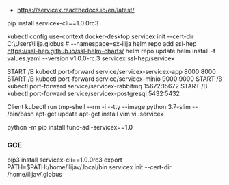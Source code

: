 
* https://servicex.readthedocs.io/en/latest/

pip install servicex-cli==1.0.0rc3

kubectl config use-context docker-desktop
servicex init --cert-dir C:\Users\ilija\.globus # --namespace=sx-ilija
helm repo add ssl-hep https://ssl-hep.github.io/ssl-helm-charts/
helm repo update
helm install -f values.yaml --version v1.0.0-rc.3 servicex ssl-hep/servicex


START /B kubectl port-forward service/servicex-servicex-app 8000:8000
START /B kubectl port-forward service/servicex-minio 9000:9000
START /B kubectl port-forward service/servicex-rabbitmq 15672:15672
START /B kubectl port-forward service/servicex-postgresql 5432:5432



Client
kubectl run tmp-shell --rm -i --tty --image python:3.7-slim -- /bin/bash
apt-get update
apt-get install vim
vi .servicex

python -m pip install func-adl-servicex==1.0

### GCE
pip3 install servicex-cli==1.0.0rc3
export PATH=$PATH:/home/ilijav/.local/bin
servicex init --cert-dir /home/ilijav/.globus
